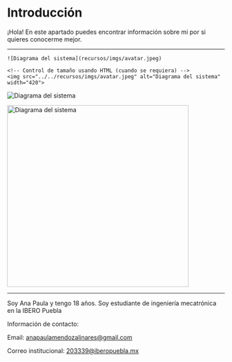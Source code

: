 # Introducción

¡Hola! En este apartado puedes encontrar información sobre mi por si quieres conocerme mejor. 

---

``` codigo
![Diagrama del sistema](recursos/imgs/avatar.jpeg)

<!-- Control de tamaño usando HTML (cuando se requiera) -->
<img src="../../recursos/imgs/avatar.jpeg" alt="Diagrama del sistema" width="420">
```

![Diagrama del sistema](recursos/imgs/avatar.jpeg)

<img src="../../recursos/imgs/avatar.jpeg" alt="Diagrama del sistema" width="420">

---

Soy Ana Paula y tengo 18 años. Soy estudiante de ingeniería mecatrónica en la IBERO Puebla

Información de contacto: 

Email: anapaulamendozalinares@gmail.com

Correo institucional: 203339@iberopuebla.mx
